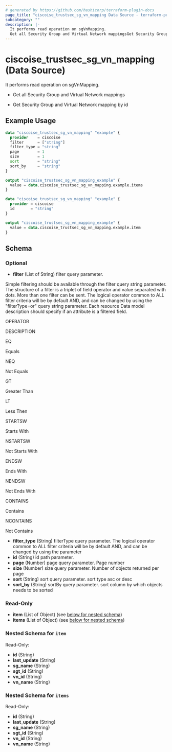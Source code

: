 ```yaml
---
# generated by https://github.com/hashicorp/terraform-plugin-docs
page_title: "ciscoise_trustsec_sg_vn_mapping Data Source - terraform-provider-ciscoise"
subcategory: ""
description: |-
  It performs read operation on sgVnMapping.
  Get all Security Group and Virtual Network mappingsGet Security Group and Virtual Network mapping by id
---
```


# ciscoise_trustsec_sg_vn_mapping (Data Source)

It performs read operation on sgVnMapping.

- Get all Security Group and Virtual Network mappings

- Get Security Group and Virtual Network mapping by id

## Example Usage

```terraform
data "ciscoise_trustsec_sg_vn_mapping" "example" {
  provider    = ciscoise
  filter      = ["string"]
  filter_type = "string"
  page        = 1
  size        = 1
  sort        = "string"
  sort_by     = "string"
}

output "ciscoise_trustsec_sg_vn_mapping_example" {
  value = data.ciscoise_trustsec_sg_vn_mapping.example.items
}

data "ciscoise_trustsec_sg_vn_mapping" "example" {
  provider = ciscoise
  id       = "string"
}

output "ciscoise_trustsec_sg_vn_mapping_example" {
  value = data.ciscoise_trustsec_sg_vn_mapping.example.item
}
```

<!-- schema generated by tfplugindocs -->
## Schema

### Optional

- **filter** (List of String) filter query parameter. 
 
 
 
Simple filtering
 should be available through the filter query string parameter. The structure of a filter is a triplet of field operator and value separated with dots. More than one filter can be sent. The logical operator common to ALL filter criteria will be by default AND, and can be changed by using the 
"filterType=or"
 query string parameter. Each resource Data model description should specify if an attribute is a filtered field. 
 
 
 
 
 
OPERATOR
 
DESCRIPTION
 
 
 
 
 
EQ
 
Equals
 
 
 
NEQ
 
Not Equals
 
 
 
GT
 
Greater Than
 
 
 
LT
 
Less Then
 
 
 
STARTSW
 
Starts With
 
 
 
NSTARTSW
 
Not Starts With
 
 
 
ENDSW
 
Ends With
 
 
 
NENDSW
 
Not Ends With
 
 
 
CONTAINS
 
Contains
 
 
 
NCONTAINS
 
Not Contains
- **filter_type** (String) filterType query parameter. The logical operator common to ALL filter criteria will be by default AND, and can be changed by using the parameter
- **id** (String) id path parameter.
- **page** (Number) page query parameter. Page number
- **size** (Number) size query parameter. Number of objects returned per page
- **sort** (String) sort query parameter. sort type asc or desc
- **sort_by** (String) sortBy query parameter. sort column by which objects needs to be sorted

### Read-Only

- **item** (List of Object) (see [below for nested schema](#nestedatt--item))
- **items** (List of Object) (see [below for nested schema](#nestedatt--items))

<a id="nestedatt--item"></a>
### Nested Schema for `item`

Read-Only:

- **id** (String)
- **last_update** (String)
- **sg_name** (String)
- **sgt_id** (String)
- **vn_id** (String)
- **vn_name** (String)


<a id="nestedatt--items"></a>
### Nested Schema for `items`

Read-Only:

- **id** (String)
- **last_update** (String)
- **sg_name** (String)
- **sgt_id** (String)
- **vn_id** (String)
- **vn_name** (String)


